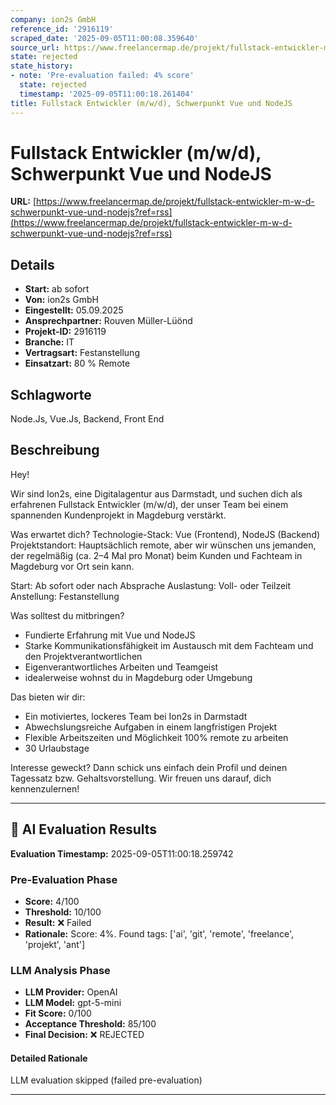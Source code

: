 ```yaml
---
company: ion2s GmbH
reference_id: '2916119'
scraped_date: '2025-09-05T11:00:08.359640'
source_url: https://www.freelancermap.de/projekt/fullstack-entwickler-m-w-d-schwerpunkt-vue-und-nodejs?ref=rss
state: rejected
state_history:
- note: 'Pre-evaluation failed: 4% score'
  state: rejected
  timestamp: '2025-09-05T11:00:18.261404'
title: Fullstack Entwickler (m/w/d), Schwerpunkt Vue und NodeJS
---
```



# Fullstack Entwickler (m/w/d), Schwerpunkt Vue und NodeJS
**URL:** [https://www.freelancermap.de/projekt/fullstack-entwickler-m-w-d-schwerpunkt-vue-und-nodejs?ref=rss](https://www.freelancermap.de/projekt/fullstack-entwickler-m-w-d-schwerpunkt-vue-und-nodejs?ref=rss)
## Details
- **Start:** ab sofort
- **Von:** ion2s GmbH
- **Eingestellt:** 05.09.2025
- **Ansprechpartner:** Rouven Müller-Lüönd
- **Projekt-ID:** 2916119
- **Branche:** IT
- **Vertragsart:** Festanstellung
- **Einsatzart:** 80
                                                % Remote

## Schlagworte
Node.Js, Vue.Js, Backend, Front End

## Beschreibung
Hey!

Wir sind Ion2s, eine Digitalagentur aus Darmstadt, und suchen dich als erfahrenen Fullstack Entwickler (m/w/d), der unser Team bei einem spannenden Kundenprojekt in Magdeburg verstärkt.

Was erwartet dich?
Technologie-Stack: Vue (Frontend), NodeJS (Backend)
Projektstandort: Hauptsächlich remote, aber wir wünschen uns jemanden, der regelmäßig (ca. 2–4 Mal pro Monat) beim Kunden und Fachteam in Magdeburg vor Ort sein kann.

Start: Ab sofort oder nach Absprache
Auslastung: Voll- oder Teilzeit
Anstellung: Festanstellung

Was solltest du mitbringen?
- Fundierte Erfahrung mit Vue und NodeJS
- Starke Kommunikationsfähigkeit im Austausch mit dem Fachteam und den Projektverantwortlichen
- Eigenverantwortliches Arbeiten und Teamgeist
- idealerweise wohnst du in Magdeburg oder Umgebung

Das bieten wir dir:
- Ein motiviertes, lockeres Team bei Ion2s in Darmstadt
- Abwechslungsreiche Aufgaben in einem langfristigen Projekt
- Flexible Arbeitszeiten und Möglichkeit 100% remote zu arbeiten
- 30 Urlaubstage

Interesse geweckt?
Dann schick uns einfach dein Profil und deinen Tagessatz bzw. Gehaltsvorstellung. Wir freuen uns darauf, dich kennenzulernen!

---

## 🤖 AI Evaluation Results

**Evaluation Timestamp:** 2025-09-05T11:00:18.259742

### Pre-Evaluation Phase
- **Score:** 4/100
- **Threshold:** 10/100
- **Result:** ❌ Failed
- **Rationale:** Score: 4%. Found tags: ['ai', 'git', 'remote', 'freelance', 'projekt', 'ant']

### LLM Analysis Phase
- **LLM Provider:** OpenAI
- **LLM Model:** gpt-5-mini
- **Fit Score:** 0/100
- **Acceptance Threshold:** 85/100
- **Final Decision:** ❌ REJECTED

#### Detailed Rationale
LLM evaluation skipped (failed pre-evaluation)

---
